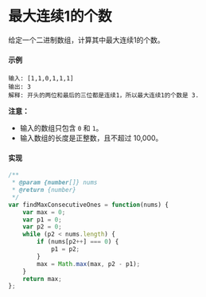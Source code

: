# 最大连续1的个数

给定一个二进制数组，计算其中最大连续1的个数。

#### 示例

```
输入: [1,1,0,1,1,1]
输出: 3
解释: 开头的两位和最后的三位都是连续1，所以最大连续1的个数是 3.
```

**注意：**

+ 输入的数组只包含 `0` 和 `1`。
+ 输入数组的长度是正整数，且不超过 10,000。

#### 实现

```js
/**
 * @param {number[]} nums
 * @return {number}
 */
var findMaxConsecutiveOnes = function(nums) {
    var max = 0;
    var p1 = 0;
    var p2 = 0;
    while (p2 < nums.length) {
        if (nums[p2++] === 0) {
            p1 = p2;
        }
        max = Math.max(max, p2 - p1);
    }
    return max;
};
```
